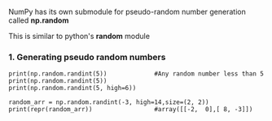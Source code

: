 
NumPy has its own submodule for pseudo-random number generation called **np.random**

This is similar to python's **random** module

### 1. Generating pseudo random numbers
```
print(np.random.randint(5))             #Any random number less than 5
print(np.random.randint(5))           
print(np.random.randint(5, high=6))     

random_arr = np.random.randint(-3, high=14,size=(2, 2))
print(repr(random_arr))                 #array([[-2,  0],[ 8, -3]])
```
